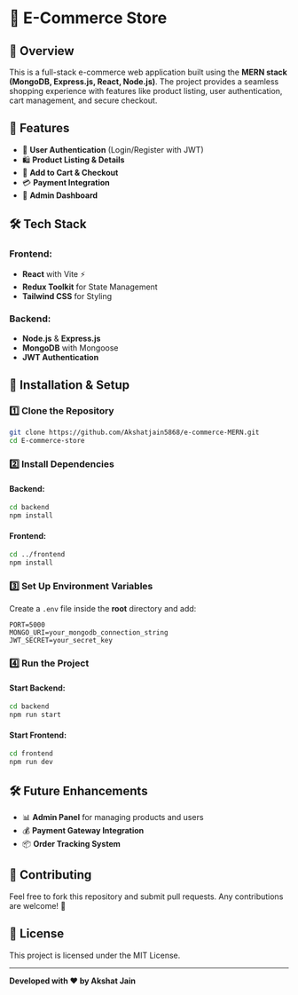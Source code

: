 # 🛒 E-Commerce Store

## 📌 Overview

This is a full-stack e-commerce web application built using the **MERN stack (MongoDB, Express.js, React, Node.js)**. The project provides a seamless shopping experience with features like product listing, user authentication, cart management, and secure checkout.

## 🚀 Features

- 🔐 **User Authentication** (Login/Register with JWT)
- 🛍️ **Product Listing & Details**
- 🛒 **Add to Cart & Checkout**
- 💳 **Payment Integration**
- 🏪 **Admin Dashboard**

## 🛠 Tech Stack

### Frontend:

- **React** with Vite ⚡
- **Redux Toolkit** for State Management
- **Tailwind CSS** for Styling

### Backend:

- **Node.js** & **Express.js**
- **MongoDB** with Mongoose
- **JWT Authentication**

## 🎯 Installation & Setup

### 1️⃣ Clone the Repository

```sh
git clone https://github.com/Akshatjain5868/e-commerce-MERN.git
cd E-commerce-store
```

### 2️⃣ Install Dependencies

#### Backend:

```sh
cd backend
npm install
```

#### Frontend:

```sh
cd ../frontend
npm install
```

### 3️⃣ Set Up Environment Variables

Create a `.env` file inside the **root** directory and add:

```
PORT=5000
MONGO_URI=your_mongodb_connection_string
JWT_SECRET=your_secret_key
```

### 4️⃣ Run the Project

#### Start Backend:

```sh
cd backend
npm run start
```

#### Start Frontend:

```sh
cd frontend
npm run dev
```

## 🛠 Future Enhancements

- 📊 **Admin Panel** for managing products and users
- 💰 **Payment Gateway Integration**
- 📦 **Order Tracking System**

## 🤝 Contributing

Feel free to fork this repository and submit pull requests. Any contributions are welcome! 🎉

## 📜 License

This project is licensed under the MIT License.

---

**Developed with ❤️ by Akshat Jain**
